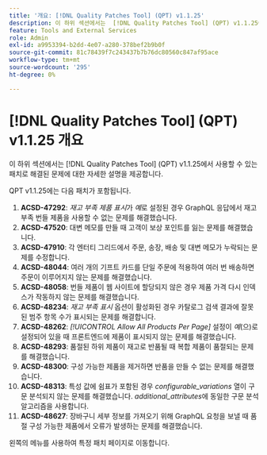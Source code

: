 ```yaml
---
title: '개요: [!DNL Quality Patches Tool] (QPT) v1.1.25'
description: 이 하위 섹션에서는  [!DNL Quality Patches Tool] (QPT) v1.1.25에서 사용할 수 있는 패치로 해결된 문제에 대한 자세한 설명을 제공합니다.
feature: Tools and External Services
role: Admin
exl-id: a9953394-b2dd-4e07-a280-378bef2b9b0f
source-git-commit: 81c78439f7c243437b7b76dc80560c847af95ace
workflow-type: tm+mt
source-wordcount: '295'
ht-degree: 0%

---
```


# [!DNL Quality Patches Tool] (QPT) v1.1.25 개요

이 하위 섹션에서는 [!DNL Quality Patches Tool] (QPT) v1.1.25에서 사용할 수 있는 패치로 해결된 문제에 대한 자세한 설명을 제공합니다.

QPT v1.1.25에는 다음 패치가 포함됩니다.

1. **ACSD-47292**: *재고 부족 제품 표시*&#x200B;가 *예*&#x200B;로 설정된 경우 GraphQL 응답에서 재고 부족 번들 제품을 사용할 수 없는 문제를 해결했습니다.
1. **ACSD-47520**: 대변 메모를 만들 때 고객이 보상 포인트를 잃는 문제를 해결했습니다.
1. **ACSD-47910**: 각 엔터티 그리드에서 주문, 송장, 배송 및 대변 메모가 누락되는 문제를 수정합니다.
1. **ACSD-48044**: 여러 개의 기프트 카드를 단일 주문에 적용하여 여러 번 배송하면 주문이 이루어지지 않는 문제를 해결했습니다.
1. **ACSD-48058**: 번들 제품이 웹 사이트에 할당되지 않은 경우 제품 가격 다시 인덱스가 작동하지 않는 문제를 해결했습니다.
1. **ACSD-48234**: *재고 부족 표시* 옵션이 활성화된 경우 카탈로그 검색 결과에 잘못된 범주 항목 수가 표시되는 문제를 해결합니다.
1. **ACSD-48262**: *[!UICONTROL Allow All Products Per Page]* 설정이 *예*(으)로 설정되어 있을 때 프론트엔드에 제품이 표시되지 않는 문제를 해결했습니다.
1. **ACSD-48293**: 품절된 하위 제품이 재고로 반품될 때 복합 제품이 품절되는 문제를 해결했습니다.
1. **ACSD-48300**: 구성 가능한 제품을 제거하면 반품을 만들 수 없는 문제를 해결했습니다.
1. **ACSD-48313**: 특성 값에 쉼표가 포함된 경우 *configurable_variations* 열이 구문 분석되지 않는 문제를 해결했습니다. *additional_attributes*&#x200B;에 동일한 구문 분석 알고리즘을 사용합니다.
1. **ACSD-48627**: 장바구니 세부 정보를 가져오기 위해 GraphQL 요청을 보낼 때 품절 구성 가능한 제품에서 오류가 발생하는 문제를 해결했습니다.

왼쪽의 메뉴를 사용하여 특정 패치 페이지로 이동합니다.
